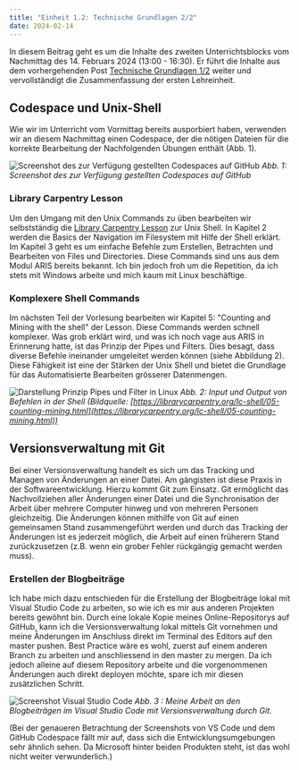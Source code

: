 ```yaml
---
title: "Einheit 1.2: Technische Grundlagen 2/2"
date: 2024-02-14
---
```


In diesem Beitrag geht es um die Inhalte des zweiten Unterrichtsblocks vom Nachmittag des 14. Februars 2024 (13:00 - 16:30). Er führt die Inhalte aus dem vorhergehenden Post [Technische Grundlagen 1/2](https://sagerin94.github.io/Lerntagebuch_BAIN/2024/02/14/einheit1_part1.html) weiter und vervollständigt die Zusammenfassung der ersten Lehreinheit.

## Codespace und Unix-Shell

Wie wir im Unterricht vom Vormittag bereits ausporbiert haben, verwenden wir an diesem Nachmittag einen Codespace, der die nötigen Dateien für die korrekte Bearbeitung der Nachfolgenden Übungen enthält (Abb. 1).  

![Screenshot des zur Verfügung gestellten Codespaces auf GitHub](\Lerntagebuch_BAIN\images\Screenshot_codespace.jpg)
*Abb. 1: Screenshot des zur Verfügung gestellten Codespaces auf GitHub*

### Library Carpentry Lesson

Um den Umgang mit den Unix Commands zu üben bearbeiten wir selbstständig die [Library Carpentry Lesson](https://librarycarpentry.org/lc-shell/02-navigating-the-filesystem.html) zur Unix Shell. In Kapitel 2 werden die Basics der Navigation im Filesystem mit Hilfe der Shell erklärt. Im Kapitel 3 geht es um einfache Befehle zum Erstellen, Betrachten und Bearbeiten von Files und Directories. Diese Commands sind uns aus dem Modul ARIS bereits bekannt. Ich bin jedoch froh um die Repetition, da ich stets mit Windows arbeite und mich kaum mit Linux beschäftige.  

### Komplexere Shell Commands

Im nächsten Teil der Vorlesung bearbeiten wir Kapitel 5: "Counting and Mining with the shell" der Lesson. Diese Commands werden schnell komplexer. Was grob erklärt wird, und was ich noch vage aus ARIS in Erinnerung hatte, ist das Prinzip der Pipes und Filters. Dies besagt, dass diverse Befehle ineinander umgeleitet werden können (siehe Abbildung 2). Diese Fähigkeit ist eine der Stärken der Unix Shell und bietet die Grundlage für das Automatisierte Bearbeiten grösserer Datenmengen. 

![Darstellung Prinzip Pipes und Filter in Linux](\Lerntagebuch_BAIN\images\Screenshot_pipes_filters.jpg)
*Abb. 2: Input und Output von Befehlen in der Shell (Bildquelle: [https://librarycarpentry.org/lc-shell/05-counting-mining.html](https://librarycarpentry.org/lc-shell/05-counting-mining.html))*

## Versionsverwaltung mit Git

Bei einer Versionsverwaltung handelt es sich um das Tracking und Managen von Änderungen an einer Datei. Am gängisten ist diese Praxis in der Softwareentwicklung. Hierzu kommt Git zum Einsatz. Git ermöglicht das Nachvollziehen aller Änderungen einer Datei und die Synchronisation der Arbeit über mehrere Computer hinweg und von mehreren Personen gleichzeitig. Die Änderungen können mithilfe von Git auf einen gemeinsamen Stand zusammengeführt werden und durch das Tracking der Änderungen ist es jederzeit möglich, die Arbeit auf einen früherern Stand zurückzusetzen (z.B. wenn ein grober Fehler rückgängig gemacht werden muss). 

### Erstellen der Blogbeiträge

Ich habe mich dazu entschieden für die Erstellung der Blogbeiträge lokal mit Visual Studio Code zu arbeiten, so wie ich es mir aus anderen Projekten bereits gewöhnt bin. Durch eine lokale Kopie meines Online-Repositorys auf GitHub, kann ich die Versionsverwaltung lokal mittels Git vornehmen und meine Änderungen im Anschluss direkt im Terminal des Editors auf den master pushen. Best Practice wäre es wohl, zuerst auf einem anderen Branch zu arbeiten und anschliessend in den master zu mergen. Da ich jedoch alleine auf diesem Repository arbeite und die vorgenommenen Änderungen auch direkt deployen möchte, spare ich mir diesen zusätzlichen Schritt. 

![Screenshot Visual Studio Code](\Lerntagebuch_BAIN\images\Screenshot_VSCode.jpg)
*Abb. 3 : Meine Arbeit an den Blogbeiträgen im Visual Studio Code mit Versionsverwaltung durch Git.*

(Bei der genaueren Betrachtung der Screenshots von VS Code und dem GitHub Codespace fällt mir auf, dass sich die Entwicklungsumgebungen sehr ähnlich sehen. Da Microsoft hinter beiden Produkten steht, ist das wohl nicht weiter verwunderlich.)
